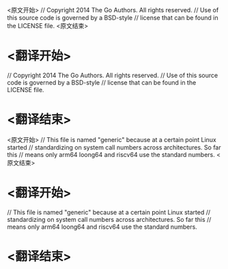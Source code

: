 
<原文开始>
// Copyright 2014 The Go Authors. All rights reserved.
// Use of this source code is governed by a BSD-style
// license that can be found in the LICENSE file.
<原文结束>

# <翻译开始>
// Copyright 2014 The Go Authors. All rights reserved.
// Use of this source code is governed by a BSD-style
// license that can be found in the LICENSE file.
# <翻译结束>


<原文开始>
// This file is named "generic" because at a certain point Linux started
// standardizing on system call numbers across architectures. So far this
// means only arm64 loong64 and riscv64 use the standard numbers.
<原文结束>

# <翻译开始>
// This file is named "generic" because at a certain point Linux started
// standardizing on system call numbers across architectures. So far this
// means only arm64 loong64 and riscv64 use the standard numbers.
# <翻译结束>

